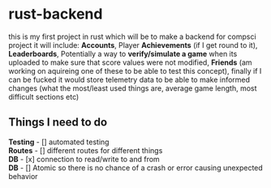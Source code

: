 # rust-backend

this is my first project in rust which will be to make a backend for compsci project
it will include: **Accounts**, Player **Achievements** (if I get round to it), **Leaderboards**, Potentially a way to **verify/simulate a game** when its uploaded to make sure that score values were not modified, **Friends** (am working on aquireing one of these to be able to test this concept), finally if I can be fucked it would store telemetry data to be able to make informed changes (what the most/least used things are, average game length, most difficult sections etc)

## Things I need to do

**Testing** - [] automated testing  
**Routes** - [] different routes for different things  
**DB** - [x] connection to read/write to and from  
**DB** - [] Atomic so there is no chance of a crash or error causing unexpected behavior  
